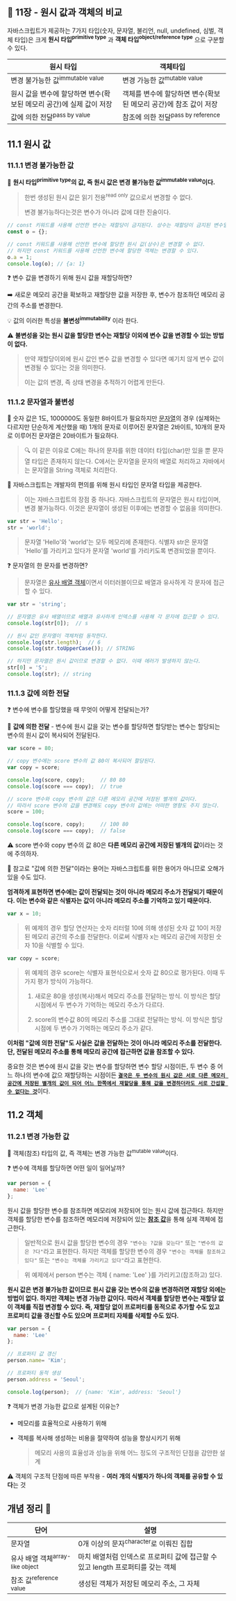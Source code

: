 ## 🔖 11장 - 원시 값과 객체의 비교

자바스크립트가 제공하는 7가지 타입(숫자, 문자열, 불리언, null, undefined, 심벌, 객체 타입)은 크게
**원시 타입<sup>primitive type</sup>** 과 **객체 타입<sup>object/reference type</sup>** 으로 구분할 수 있다.

| 원시 타입                                    | 객체타입                                  | 
|------------------------------------------|---------------------------------------|
| 변경 불가능한 값<sup>immutable value</sup>      | 변경 가능한 값<sup>mutable value</sup>      |
 | 원시 값을 변수에 할당하면 변수(확보된 메모리 공간)에 실제 값이 저장  | 객체를 변수에 할당하면 변수(확보된 메모리 공간)에 참조 값이 저장 |
 | 값에 의한 전달<sup>pass by value</sup>         | 참조에 의한 전달<sup>pass by reference</sup> |

## 11.1 원시 값

### 11.1.1 변경 불가능한 값

📌 **원시 타입<sup>primitive type</sup>의 값,
즉 원시 값은 변경 불가능한 값<sup>immutable value</sup>이다.**

> 한번 생성된 원시 값은 읽기 전용<sup>read only</sup> 값으로서 변경할 수 없다.
> 
> 변경 불가능하다는것은 변수가 아니라 값에 대한 진술이다.

```javascript
// const 키워드를 사용해 선언한 변수는 재할당이 금지된다. 상수는 재할당이 금지된 변수일 뿐이다.
const o = {};

// const 키워드를 사용해 선언한 변수에 할당한 원시 값(상수)은 변경할 수 없다.
// 하지만 const 키워드를 사용해 선언한 변수에 할당한 객체는 변경할 수 있다.
o.a = 1;
console.log(o); // {a: 1}
```

❓ 변수 값을 변경하기 위해 원시 값을 재할당하면?

➡️ 새로운 메모리 공간을 확보하고 재할당한 값을 저장한 후, 변수가 참조하던 메모리 공간의 주소를 변경한다.

💡 값의 이러한 특성을 **불변성<sup>immutability</sup>** 이라 한다.

⚠️ **불변성을 갖는 원시 값을 할당한 변수는 재할당 이외에 변수 값을 변경할 수 있는 방법이 없다.**

> 만약 재할당이외에 원시 값인 변수 값을 변경할 수 있다면 예기치 않게 변수 값이 변경될 수 있다는 것을 의미한다.
> 
> 이는 값의 변경, 즉 상태 변경을 추적하기 어렵게 만든다.

### 11.1.2 문자열과 불변성

📌 숫자 값은 1도, 1000000도 동일한 8바이트가 필요하지만 [문자열](#info)의 경우 (실제와는 다르지만 단순하게 계산했을 때)
1개의 문자로 이루어진 문자열은 2바이트, 10개의 문자로 이루어진 문자열은 20바이트가 필요하다.

> 🔍 이 같은 이유로 C에는 하나의 문자를 위한 데이터 타입(char)만 있을 뿐 문자열 타입은 존재하지 않는다.
> C에서는 문자열을 문자의 배열로 처리하고 자바에서는 문자열을 String 객체로 처리한다.

📌 자바스크립트는 개발자의 편의를 위해 원시 타입인 문자열 타입을 제공한다.

> 이는 자바스크립트의 장점 중 하나다. 자바스크립트의 문자열은 원시 타입이며, 변경 불가능하다.
> 이것은 문자열이 생성된 이후에는 변경할 수 없음을 의미한다.

```javascript
var str = 'Hello';
str = 'world';
```

> 문자열 'Hello'와 'world'는 모두 메모리에 존재한다. 
> 식별자 str은 문자열 'Hello'를 가리키고 있다가 문자열 'world'를 가리키도록 변경되었을 뿐이다.

❓ 문자열의 한 문자를 변경하면?

> 문자열은 [유사 배열 객체](#info)이면서 이터러블이므로 배열과 유사하게 각 문자에 접근할 수 있다.

```javascript
var str = 'string';

// 문자열은 유사 배열이므로 배열과 유사하게 인덱스를 사용해 각 문자에 접근할 수 있다.
console.log(str[0]);  // s

// 원시 값인 문자열이 객체처럼 동작한다.
console.log(str.length);  // 6
console.log(str.toUpperCase()); // STRING

// 하지만 문자열은 원시 값이므로 변경할 수 없다. 이때 에러가 발생하지 않는다.
str[0] = 'S';
console.log(str); // string
```

### 11.1.3 값에 의한 전달

❓ 변수에 변수를 할당했을 때 무엇이 어떻게 전달되는가?

📌 **값에 의한 전달** - 변수에 원시 값을 갖는 변수를 할당하면 할당받는 변수는 할당되는 변수의 원시 값이 복사되어 전달된다.

```javascript
var score = 80;

// copy 변수에는 score 변수의 값 80이 복사되어 할당된다.
var copy = score;

console.log(score, copy);     // 80 80
console.log(score === copy);  // true

// score 변수와 copy 변수의 값은 다른 메모리 공간에 저장된 별개의 값이다.
// 따라서 score 변수의 값을 변경해도 copy 변수의 값에는 어떠한 영향도 주지 않는다.
score = 100;

console.log(score, copy);     // 100 80
console.log(score === copy);  // false
```

⚠️ score 변수와 copy 변수의 값 80은 **다른 메모리 공간에 저장된 별개의 값**이라는 것에 주의하자.

🧐 참고로 "값에 의한 전달"이라는 용어는 자바스크립트를 위한 용어가 아니므로 오해가 있을 수도 있다.

**엄격하게 표현하면 변수에는 값이 전달되는 것이 아니라 메모리 주소가 전달되기 때문이다.
이는 변수와 같은 식별자는 값이 아니라 메모리 주소를 기억하고 있기 때문이다.**

```javascript
var x = 10;
```

> 위 예제의 경우 할당 연산자는 숫자 리터럴 10에 의해 생성된 숫자 값 10이 저장된 메모리 공간의 주소를 전달한다.
> 이로써 식별자 x는 메모리 공간에 저장된 숫자 10을 식별할 수 있다.

```javascript
var copy = score;
```

> 위 예제의 경우 score는 식별자 표현식으로서 숫자 값 80으로 평가된다. 이때 두 가지 평가 방식이 가능하다.
> 
> 1. 새로운 80을 생성(복사)해서 메모리 주소를 전달하는 방식. 이 방식은 할당 시점에서 두 변수가 기억하는 메모리 주소가 다르다.
> 
> 2. score의 변수값 80의 메모리 주소를 그대로 전달하는 방식. 이 방식은 할당 시점에 두 변수가 기억하는 메모리 주소가 같다.

**이처럼 "값에 의한 전달"도 사실은 값을 전달하는 것이 아니라 메모리 주소를 전달한다.
단, 전달된 메모리 주소를 통해 메모리 공간에 접근하면 값을 참조할 수 있다.**

중요한 것은 변수에 원시 값을 갖는 변수를 할당하면 변수 할당 시점이든, 두 변수 중 어느 하나의 변수에 값으 재할당하는 시점이든
<u>**`결국은 두 변수의 원시 값은 서로 다른 메모리 공간에 저장된 별개의 값이 되어 어느 한쪽에서 재할당을 통해 값을 변경하더라도 서로 간섭할 수 없다는 것`**</u>이다.

## 11.2 객체

### 11.2.1 변경 가능한 값

📌 객체(참조) 타입의 값, 즉 객체는 변경 가능한 값<sup>mutable value</sup>이다.

❓ 변수에 객체를 할당하면 어떤 일이 일어날까?

```javascript
var person = {
  name: 'Lee'
};
```

원시 값을 할당한 변수를 참조하면 메모리에 저장되어 있는 원시 값에 접근하다.
하지만 객체를 할당한 변수를 참조하면 메모리에 저장되어 있는 [**참조 값**](#info)을 통해 실제 객체에 접근한다.

> 일반적으로 원시 값을 할당한 변수의 경우 `"변수는 ?값을 갖는다"` 또는 `"변수의 값은 ?다"`라고 표현한다.
> 하지만 객체를 할당한 변수의 경우 `"변수는 객체를 참조하고 있다"` 또는 `"변수는 객체를 가리키고 있다"`라고 표현한다.
 
> 위 예제에서 person 변수는 객체 { name: 'Lee' }를 가리키고(참조하고) 있다.

**원시 값은 변경 불가능한 값이므로 원시 값을 갖는 변수의 값을 변경하려면 재할당 외에는 방법이 없다.
하지만 객체는 변경 가능한 값이다.
따라서 객체를 할당한 변수는 재할당 없이 객체를 직접 변경할 수 있다.
즉, 재할당 없이 프로퍼티를 동적으로 추가할 수도 있고 프로퍼티 값을 갱신할 수도 있으며 프로퍼티 자체를 삭제할 수도 있다.**

```javascript
var person = {
  name: 'Lee'
};

// 프로퍼티 값 갱신
person.name= 'Kim';

// 프로퍼티 동적 생성
person.address = 'Seoul';

console.log(person);  // {name: 'Kim', address: 'Seoul'}
```

❓ 객체가 변경 가능한 값으로 설계된 이유는?

- 메모리를 효율적으로 사용하기 위해
- 객체를 복사해 생성하는 비용을 절약하여 성능을 향상시키기 위해
    
    > 메모리 사용의 효율성과 성능을 위해 어느 정도의 구조적인 단점을 감안한 설계
  
⚠️ 객체의 구조적 단점에 따른 부작용 - **여러 개의 식별자가 하나의 객체를 공유할 수 있다**는 것

<a id="info"></a>
## 개념 정리 📝

| 단어                                   | 설명                                               |
|--------------------------------------|--------------------------------------------------|
| 문자열                                  | 0개 이상의 문자<sup>character</sup>로 이뤄진 집합            |
| 유사 배열 객체<sup>array-like object</sup> | 마치 배열처럼 인덱스로 프로퍼티 값에 접근할 수 있고 length 프로퍼티를 갖는 객체 |
| 참조 값<sup>reference value</sup>       | 생성된 객체가 저장된 메모리 주소, 그 자체                         |
